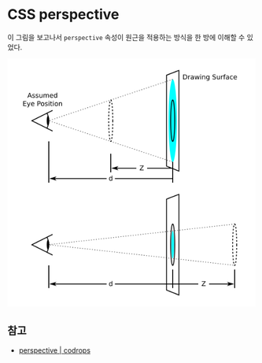 # CSS perspective

이 그림을 보고나서 `perspective` 속성이 원근을 적용하는 방식을 한 방에 이해할 수 있었다.

![Perspective distance](./assets/perspective-distance.png)

## 참고

* [perspective | codrops](https://tympanus.net/codrops/css_reference/perspective/)
